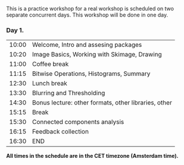 This is a practice workshop for a real workshop is scheduled on two separate concurrent days. This workshop will be done in one day.

<div class="row">
  <div class="col-md-6">
    <h3>Day 1. </h3>
    <table class="table table-striped">
      <tr> <td>10:00</td>  <td>Welcome, Intro and assesing packages </td> </tr>
      <tr> <td>10:20</td>  <td>Image Basics, Working with Skimage, Drawing </td></tr>
      <tr> <td>11:00</td>  <td>Coffee break</td> </tr>
      <tr> <td>11:15</td>  <td>Bitwise Operations, Histograms, Summary</td> </tr>
      <tr> <td>12:30</td>  <td>Lunch break</td> </tr>
      <tr> <td>13:30</td>  <td>Blurring and Thresholding</td> </tr>
      <tr> <td>14:30</td>  <td>Bonus lecture: other formats, other libraries, other</td> </tr>
      <tr> <td>15:15</td>  <td>Break</td> </tr>
      <tr> <td>15:30</td>  <td>Connected components analysis</td> </tr>
      <tr> <td>16:15</td>  <td>Feedback collection</td> </tr>
      <tr> <td>16:30</td>  <td>END</td> </tr>
    </table>
  </div>
 
  
  

<p><b>All times in the schedule are in the CET timezone (Amsterdam time).</b></p>